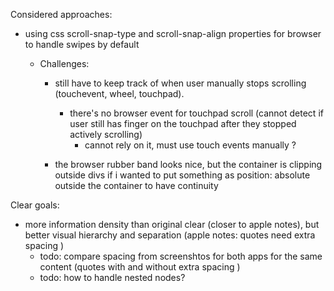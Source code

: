 Considered approaches:

- using css scroll-snap-type and scroll-snap-align properties for browser to handle swipes by default

  - Challenges:

    - still have to keep track of when user manually stops scrolling (touchevent, wheel, touchpad).

      - there's no browser event for touchpad scroll (cannot detect if user still has finger on the touchpad after they stopped actively scrolling)
        - cannot rely on it, must use touch events manually ?

    - the browser rubber band looks nice, but the container is clipping outside divs if i wanted to put something as position: absolute outside the container to have continuity

Clear goals:

- more information density than original clear (closer to apple notes), but better visual hierarchy and separation (apple notes: quotes need extra spacing )
  - todo: compare spacing from screenshtos for both apps for the same content (quotes with and without extra spacing )
  - todo: how to handle nested nodes?
